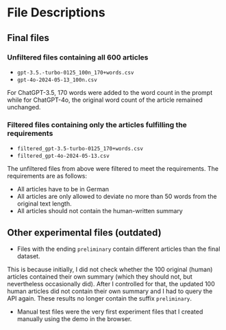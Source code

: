 # File Descriptions

## Final files 

### Unfiltered files containing all 600 articles

- `gpt-3.5.-turbo-0125_100n_170+words.csv`
- `gpt-4o-2024-05-13_100n.csv`

For ChatGPT-3.5, 170 words were added to the word count in the prompt while for ChatGPT-4o, the original word count of the article remained unchanged.

### Filtered files containing only the articles fulfilling the requirements

- `filtered_gpt-3.5-turbo-0125_170+words.csv`
- `filtered_gpt-4o-2024-05-13.csv`

The unfiltered files from above were filtered to meet the requirements. The requirements are as follows:

- All articles have to be in German
- All articles are only allowed to deviate no more than 50 words from the original text length.
- All articles should not contain the human-written summary

## Other experimental files (outdated)

- Files with the ending `preliminary` contain different articles than the final dataset.

This is because initially, I did not check whether the 100 original (human) articles contained their own summary (which they should not, but nevertheless occasionally did). After I controlled for that, the updated 100 human articles did not contain their own summary and I had to query the API again. These results no longer contain the suffix `preliminary`.

- Manual test files were the very first experiment files that I created manually using the demo in the browser.






